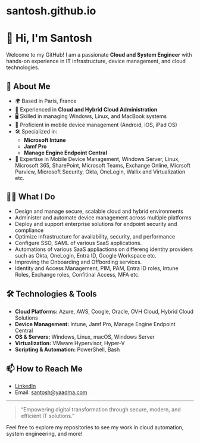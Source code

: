 # santosh.github.io
# 👋 Hi, I'm Santosh

Welcome to my GitHub! I am a passionate **Cloud and System Engineer** with hands-on experience in IT infrastructure, device management, and cloud technologies.

## 🚀 About Me

- 🌍 Based in Paris, France
- 💼 Experienced in **Cloud and Hybrid Cloud Administration**
- 🖥️ Skilled in managing Windows, Linux, and MacBook systems
- 📱 Proficient in mobile device management (Android, iOS, iPad OS)
- 🛠️ Specialized in:
  - **Microsoft Intune**
  - **Jamf Pro**
  - **Manage Engine Endpoint Central**
- 🏢 Expertise in Mobile Device Management, Windows Server, Linux, Microsoft 365, SharePoint, Microsoft Teams, Exchange Online, Micrsoft Purview, Microsoft Security, Okta, OneLogin, Wallix and Virtualization etc.

## 🧑‍💻 What I Do

- Design and manage secure, scalable cloud and hybrid environments
- Administer and automate device management across multiple platforms
- Deploy and support enterprise solutions for endpoint security and compliance
- Optimize infrastructure for availability, security, and performance
- Configure SSO, SAML of various SaaS applications.
- Automations of various SaaS appliactions on differeng identity providers such as Okta, OneLogin, Entra ID, Google Workspace etc.
- Improving the Onboarding and Offbording services.
- Identity and Access Management, PIM, PAM, Entra ID roles, Intune Roles, Exchange roles, Confitinal Access, MFA etc. 

## 🛠️ Technologies & Tools

- **Cloud Platforms:** Azure, AWS, Coogle, Oracle, OVH Cloud, Hybrid Cloud Solutions
- **Device Management:** Intune, Jamf Pro, Manage Engine Endpoint Central
- **OS & Servers:** Windows, Linux, macOS, Windows Server
- **Virtualization:** VMware Hypervisor, Hyper-V
- **Scripting & Automation:** PowerShell, Bash

## 📫 How to Reach Me

- [LinkedIn](https://www.linkedin.com/in/santosh-kumar-s-387712105)
- Email: santosh@yaadma.com

---

> “Empowering digital transformation through secure, modern, and efficient IT solutions.”

Feel free to explore my repositories to see my work in cloud automation, system engineering, and more!
